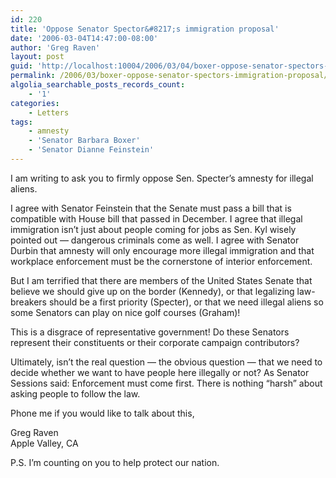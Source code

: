 ```yaml
---
id: 220
title: 'Oppose Senator Spector&#8217;s immigration proposal'
date: '2006-03-04T14:47:00-08:00'
author: 'Greg Raven'
layout: post
guid: 'http://localhost:10004/2006/03/04/boxer-oppose-senator-spectors-immigration-proposal/'
permalink: /2006/03/boxer-oppose-senator-spectors-immigration-proposal/
algolia_searchable_posts_records_count:
    - '1'
categories:
    - Letters
tags:
    - amnesty
    - 'Senator Barbara Boxer'
    - 'Senator Dianne Feinstein'
---
```


I am writing to ask you to firmly oppose Sen. Specter’s amnesty for illegal aliens.

I agree with Senator Feinstein that the Senate must pass a bill that is compatible with House bill that passed in December. I agree that illegal immigration isn’t just about people coming for jobs as Sen. Kyl wisely pointed out — dangerous criminals come as well. I agree with Senator Durbin that amnesty will only encourage more illegal immigration and that workplace enforcement must be the cornerstone of interior enforcement.

But I am terrified that there are members of the United States Senate that believe we should give up on the border (Kennedy), or that legalizing law-breakers should be a first priority (Specter), or that we need illegal aliens so some Senators can play on nice golf courses (Graham)!

This is a disgrace of representative government! Do these Senators represent their constituents or their corporate campaign contributors?

Ultimately, isn’t the real question — the obvious question — that we need to decide whether we want to have people here illegally or not? As Senator Sessions said: Enforcement must come first. There is nothing “harsh” about asking people to follow the law.

Phone me if you would like to talk about this,

Greg Raven  
Apple Valley, CA

P.S. I’m counting on you to help protect our nation.